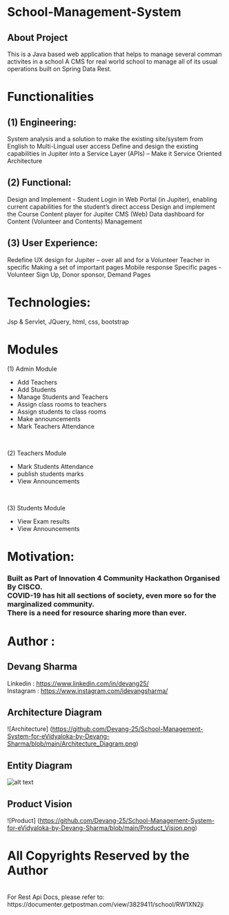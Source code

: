 # School-Management-System

## About Project
This is a Java based web application that helps to manage several comman activites in a school
A CMS for real world school to manage all of its usual operations built on Spring Data Rest.

# Functionalities

## (1) Engineering:
System analysis and a solution to make the existing site/system from English to Multi-Lingual user access
Define and design the existing capabilities in Jupiter into a Service Layer (APIs) – Make it Service Oriented Architecture

## (2) Functional:
Design and Implement - Student Login in Web Portal (in Jupiter), enabling current capabilities for the student’s direct access
Design and implement the Course Content player for Jupiter CMS (Web)
Data dashboard for Content (Volunteer and Contents) Management

## (3) User Experience:
Redefine UX design for Jupiter – over all and for a Volunteer Teacher in specific
Making a set of important pages Mobile response
Specific pages - Volunteer Sign Up, Donor sponsor, Demand Pages

# Technologies:
 Jsp & Servlet, JQuery, html, css, bootstrap

# Modules

(1) Admin Module
- Add Teachers
- Add Students
- Manage Students and Teachers
- Assign class rooms to teachers
- Assign students to class rooms
- Make announcements
- Mark Teachers Attendance
<br>

(2) Teachers Module
- Mark Students Attendance
- publish students marks
- View Announcements
<br>

(3) Students Module
- View Exam results
- View Announcements 

# Motivation: 

### Built as Part of Innovation 4 Community Hackathon Organised By CISCO.<br>COVID-19 has hit all sections of society, even more so for the marginalized community.<br>There is a need for resource sharing more than ever.

# Author :
## Devang Sharma
Linkedin : https://www.linkedin.com/in/devang25/ <br>
Instagram : https://www.instagram.com/idevangsharma/ <br>


## Architecture Diagram
![Architecture] (https://github.com/Devang-25/School-Management-System-for-eVidyaloka-by-Devang-Sharma/blob/main/Architecture_Diagram.png)
<br>

## Entity Diagram
![alt text](https://github.com/wpmeal/School-Management-System/blob/master/School_Entities_Diagram.png)
<br>

## Product Vision
![Product] (https://github.com/Devang-25/School-Management-System-for-eVidyaloka-by-Devang-Sharma/blob/main/Product_Vision.png)
<br>

# All Copyrights Reserved by the Author

<br>
For Rest Api Docs, please refer to: https://documenter.getpostman.com/view/3829411/school/RW1XN2ji

